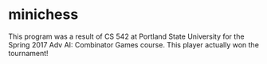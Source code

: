 # minichess

This program was a result of CS 542 at Portland State University for the Spring 2017 Adv AI: Combinator Games course. This player actually won the tournament!
